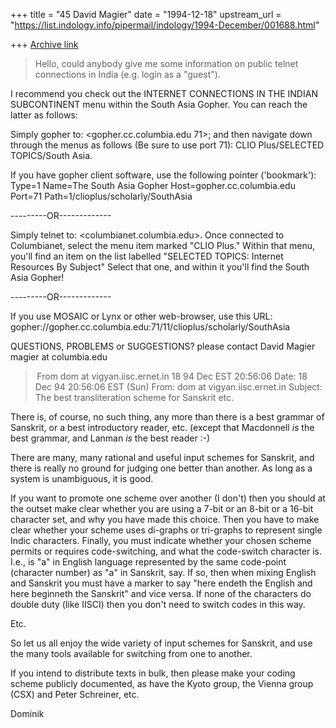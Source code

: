 +++
title = "45 David Magier"
date = "1994-12-18"
upstream_url = "https://list.indology.info/pipermail/indology/1994-December/001688.html"

+++
[Archive link](https://list.indology.info/pipermail/indology/1994-December/001688.html)

> Hello, could anybody give me some information on public telnet connections in
> India (e.g. login as a "guest").

I recommend you check out the INTERNET CONNECTIONS IN THE INDIAN
SUBCONTINENT menu within the South Asia Gopher. You can reach the
latter as follows:

Simply gopher to: <gopher.cc.columbia.edu 71>; and then navigate down
through the menus as follows (Be sure to use port 71):
CLIO Plus/SELECTED TOPICS/South Asia.

If you have gopher client software, use the following pointer ('bookmark'):
	Type=1
	Name=The South Asia Gopher
	Host=gopher.cc.columbia.edu
	Port=71
	Path=1/clioplus/scholarly/SouthAsia

---------OR-------------

Simply telnet to: <columbianet.columbia.edu>. Once connected to
Columbianet, select the menu item marked "CLIO Plus." Within that menu,
you'll find an item on the list labelled "SELECTED TOPICS: Internet
Resources By Subject" Select that one, and within it you'll find the South
Asia Gopher! 

---------OR-------------

If you use MOSAIC or Lynx or other web-browser, use this URL: 
     gopher://gopher.cc.columbia.edu:71/11/clioplus/scholarly/SouthAsia


QUESTIONS, PROBLEMS or SUGGESTIONS?
please contact David Magier                 magier at columbia.edu



> From dom at vigyan.iisc.ernet.in 18 94 Dec EST 20:56:06
Date: 18 Dec 94 20:56:06 EST (Sun)
From: dom at vigyan.iisc.ernet.in
Subject: The best transliteration scheme for Sanskrit etc.


There is, of course, no such thing, any more than there is a best 
grammar of Sanskrit, or a best introductory reader, etc. (except
that Macdonnell *is* the best grammar, and Lanman *is* the best reader :-)

There are many, many rational and useful input schemes for Sanskrit, 
and there is really no ground for judging one better than another.
As long as a system is unambiguous, it is good.  

If you want to promote one scheme over another (I don't) then you should
at the outset make clear whether you are using a 7-bit or an 8-bit
or a 16-bit character set, and why you have made this choice.  Then you
have to make clear whether your scheme uses di-graphs or tri-graphs
to represent single Indic characters.  Finally, you must indicate whether
your chosen scheme permits or requires code-switching, and what the 
code-switch character is.  I.e., is "a" in English language represented
by the same code-point (character number) as "a" in Sanskrit, say.  If so,
then when mixing English and Sanskrit you must have a marker to say
"here endeth the English and here beginneth the Sanskrit" and vice versa.
If none of the characters do double duty (like IISCI) then you don't need
to switch codes in this way.

Etc.

So let us all enjoy the wide variety of input schemes for Sanskrit, and 
use the many tools available for switching from one to another.

If you intend to distribute texts in bulk, then please make your coding
scheme publicly documented, as have the Kyoto group, the Vienna group (CSX)
and Peter Schreiner, etc.

Dominik





